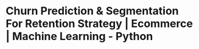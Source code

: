 # **Churn Prediction & Segmentation For Retention Strategy | Ecommerce | Machine Learning - Python**
